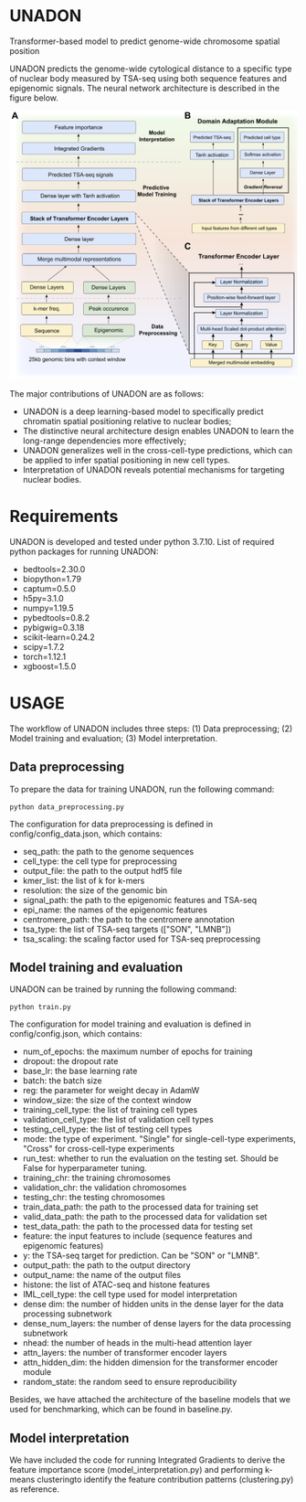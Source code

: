 ﻿# UNADON
Transformer-based model to predict genome-wide chromosome spatial position

UNADON predicts the genome-wide cytological distance to a specific type of nuclear body measured by TSA-seq using both sequence features and epigenomic signals. The neural network architecture is described in the figure below.

![The overall architecture of UNADON](https://github.com/ma-compbio/UNADON/blob/main/Figure%201%20.png)

The major contributions of UNADON are as follows:
 -  UNADON is a deep learning-based model to specifically predict chromatin spatial positioning relative to nuclear bodies;
 -  The distinctive neural architecture design enables UNADON to learn the long-range dependencies more effectively;
 -  UNADON generalizes well in the cross-cell-type predictions, which can be applied to infer spatial positioning in new cell types.
 -  Interpretation of UNADON reveals potential mechanisms for targeting nuclear bodies.

# Requirements
UNADON is developed and tested under python 3.7.10.
List of required python packages for running UNADON:

 - bedtools=2.30.0
 - biopython=1.79
 - captum=0.5.0
 - h5py=3.1.0
 - numpy=1.19.5
 - pybedtools=0.8.2
 - pybigwig=0.3.18
 - scikit-learn=0.24.2
 - scipy=1.7.2
 - torch=1.12.1
 - xgboost=1.5.0


# USAGE

The workflow of UNADON includes three steps: (1) Data preprocessing; (2) Model training and evaluation; (3) Model interpretation.

## Data preprocessing

To prepare the data for training UNADON, run the following command:

    python data_preprocessing.py

The configuration for data preprocessing is defined in config/config_data.json, which contains:

 - seq_path: the path to the genome sequences 
 - cell_type: the cell type for preprocessing
 - output_file: the path to the output hdf5 file
 - kmer_list: the list of k for k-mers
 - resolution: the size of the genomic bin
 - signal_path: the path to the epigenomic features and TSA-seq
 - epi_name: the names of the epigenomic features
 - centromere_path: the path to the centromere annotation
 - tsa_type: the list of TSA-seq targets (["SON", "LMNB"])
 - tsa_scaling: the scaling factor used for TSA-seq preprocessing


## Model training and evaluation

UNADON can be trained by running the following command:

    python train.py

The configuration for model training and evaluation is defined in config/config.json, which contains:

 - num_of_epochs: the maximum number of epochs for training
 - dropout: the dropout rate
 - base_lr: the base learning rate
 - batch: the batch size
 - reg: the parameter for weight decay in AdamW
 - window_size: the size of the context window
 - training_cell_type: the list of training cell types
 - validation_cell_type: the list of validation cell types
 - testing_cell_type: the list of testing cell types
 - mode: the type of experiment. "Single" for single-cell-type experiments, "Cross" for cross-cell-type experiments
 - run_test: whether to run the evaluation on the testing set. Should be False for hyperparameter tuning.
 - training_chr: the training chromosomes
 - validation_chr: the validation chromosomes
 - testing_chr: the testing chromosomes
 - train_data_path: the path to the processed data for training set
 - valid_data_path: the path to the processed data for validation set
 - test_data_path: the path to the processed data for testing set
 - feature: the input features to include (sequence features and epigenomic features)
 - y: the TSA-seq target  for prediction. Can be "SON" or "LMNB".
 - output_path: the path to the output directory
 - output_name: the name of the output files
 - histone: the list of ATAC-seq and histone features 
 - IML_cell_type: the cell type used for model interpretation
 - dense dim: the number of hidden units in the dense layer for the data processing subnetwork
 - dense_num_layers: the number of dense layers for the data processing subnetwork
 - nhead: the number of heads in the multi-head attention layer
 - attn_layers: the number of transformer encoder layers
 - attn_hidden_dim: the hidden dimension for the transformer encoder module
 - random_state: the random seed to ensure reproducibility
        

Besides, we have attached the architecture of the baseline models that we used for benchmarking, which can be found in baseline.py.

## Model interpretation

We have included the code for running Integrated Gradients to derive the feature importance score (model_interpretation.py) and performing k-means clusteringto identify the feature contribution patterns  (clustering.py)  as reference. 

